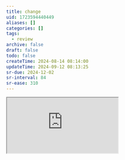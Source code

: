 ```yaml
---
title: change
uid: 1723594440449
aliases: []
categories: []
tags:
  - review
archive: false
draft: false
todo: false
createTime: 2024-08-14 08:14:00
updateTime: 2024-09-12 08:13:25
sr-due: 2024-12-02
sr-interval: 84
sr-ease: 310
---
```


<iframe
  class="iframe_full"
  src="https://dict.youdao.com/result?word=change&lang=en"
>
</iframe>
